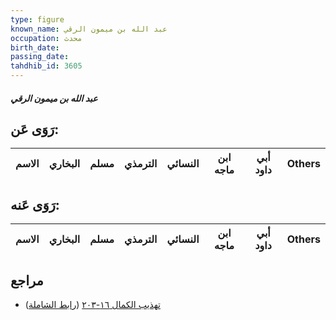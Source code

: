 ```yaml
---
type: figure
known_name: عبد الله بن ميمون الرقي
occupation: محدث
birth_date:
passing_date:
tahdhib_id: 3605
---
```

##### عبد الله بن ميمون الرقي

## رَوَى عَن:
| الاسم | البخاري | مسلم | الترمذي | النسائي | ابن ماجه | أبي داود | Others |
| ----- | ------- | ---- | ------- | ------- | -------- | -------- | ------ |
## رَوَى عَنه:
| الاسم | البخاري | مسلم | الترمذي | النسائي | ابن ماجه | أبي داود | Others |
| ----- | ------- | ---- | ------- | ------- | -------- | -------- | ------ |
## مراجع
- [تهذيب الكمال ١٦-٢٠٣](obsidian://open?vault=Tahdhib-al-Kamal&file=Figures/٣٦٠٥-عبد%20الله%20بن%20ميمون%20الرقي) ([رابط الشاملة](https://shamela.ws/book/3722/8196))